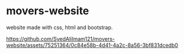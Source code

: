 # movers-website
website made with css, html and bootstrap.


https://github.com/SyedAliImam121/movers-website/assets/75251364/0c84e58b-4d41-4a2c-8a56-3bf831dcedb0

